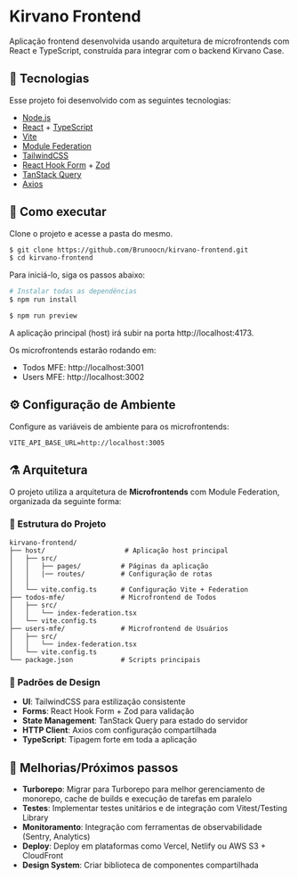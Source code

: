 # Kirvano Frontend

Aplicação frontend desenvolvida usando arquitetura de microfrontends com React e TypeScript, construída para integrar com o backend Kirvano Case.

## 🧪 Tecnologias

Esse projeto foi desenvolvido com as seguintes tecnologias:

- [Node.js](https://nodejs.org/en/)
- [React](https://reactjs.org/) + [TypeScript](https://www.typescriptlang.org/)
- [Vite](https://vitejs.dev/)
- [Module Federation](https://module-federation.github.io/)
- [TailwindCSS](https://tailwindcss.com/)
- [React Hook Form](https://react-hook-form.com/) + [Zod](https://zod.dev/)
- [TanStack Query](https://tanstack.com/query/latest)
- [Axios](https://axios-http.com/)

## 🚀 Como executar

Clone o projeto e acesse a pasta do mesmo.

```bash
$ git clone https://github.com/Brunoocn/kirvano-frontend.git
$ cd kirvano-frontend
```

Para iniciá-lo, siga os passos abaixo:

```bash
# Instalar todas as dependências
$ npm run install

$ npm run preview
```

A aplicação principal (host) irá subir na porta http://localhost:4173.

Os microfrontends estarão rodando em:
- Todos MFE: http://localhost:3001
- Users MFE: http://localhost:3002


## ⚙️ Configuração de Ambiente

Configure as variáveis de ambiente para os microfrontends:

```env
VITE_API_BASE_URL=http://localhost:3005
```

## ⚗️ Arquitetura

O projeto utiliza a arquitetura de **Microfrontends** com Module Federation, organizada da seguinte forma:

### 📁 Estrutura do Projeto

```
kirvano-frontend/
├── host/                    # Aplicação host principal
│   ├── src/
│   │   ├── pages/          # Páginas da aplicação
│   │   |── routes/         # Configuração de rotas
│   │  
│   └── vite.config.ts      # Configuração Vite + Federation
├── todos-mfe/              # Microfrontend de Todos
│   ├── src/
│   │   └── index-federation.tsx
│   └── vite.config.ts
├── users-mfe/              # Microfrontend de Usuários
│   ├── src/
│   │   └── index-federation.tsx
│   └── vite.config.ts
└── package.json            # Scripts principais
```

### 🎨 Padrões de Design

- **UI**: TailwindCSS para estilização consistente
- **Forms**: React Hook Form + Zod para validação
- **State Management**: TanStack Query para estado do servidor
- **HTTP Client**: Axios com configuração compartilhada
- **TypeScript**: Tipagem forte em toda a aplicação

## 🚀 Melhorias/Próximos passos

- **Turborepo**: Migrar para Turborepo para melhor gerenciamento de monorepo, cache de builds e execução de tarefas em paralelo
- **Testes**: Implementar testes unitários e de integração com Vitest/Testing Library
- **Monitoramento**: Integração com ferramentas de observabilidade (Sentry, Analytics)
- **Deploy**: Deploy em plataformas como Vercel, Netlify ou AWS S3 + CloudFront
- **Design System**: Criar biblioteca de componentes compartilhada
